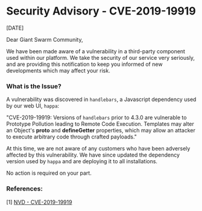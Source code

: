 # Security Advisory - CVE-2019-19919

[DATE]

Dear Giant Swarm Community,

We have been made aware of a vulnerability in a third-party component used within our platform.
We take the security of our service very seriously, and are providing this notification to keep you
informed of new developments which may affect your risk.

### What is the Issue?

A vulnerability was discovered in `handlebars`, a Javascript dependency used by our web UI, `happa`:

"CVE-2019-19919: Versions of `handlebars` prior to 4.3.0 are vulnerable to Prototype Pollution leading to Remote Code Execution.
Templates may alter an Object's __proto__ and __defineGetter__ properties, which may allow an attacker to execute arbitrary code through crafted payloads."

At this time, we are not aware of any customers who have been adversely affected by this vulnerability. We have since updated the dependency version used by `happa` and are deploying it to all installations.

No action is required on your part.

### References:

[1]    [NVD - CVE-2019-19919](https://nvd.nist.gov/vuln/detail/CVE-2019-19919)
